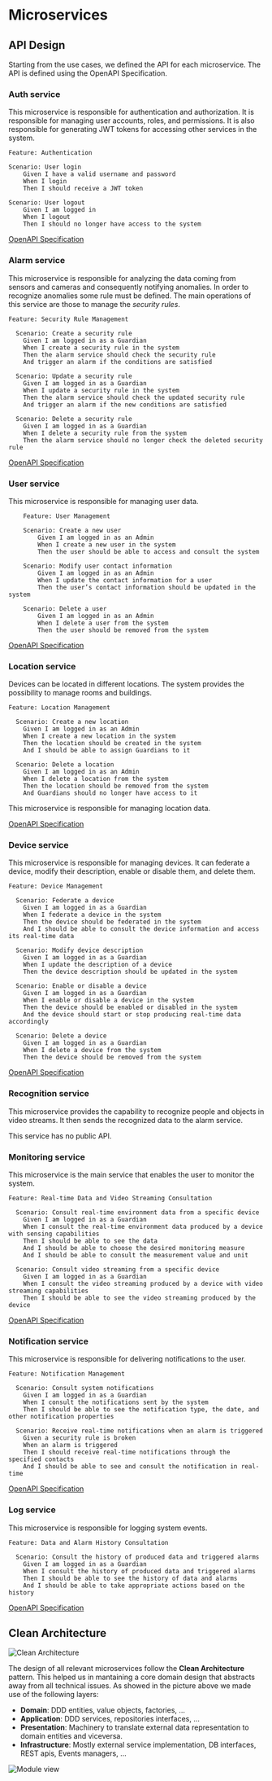 # Microservices

## API Design

Starting from the use cases, we defined the API for each microservice. The API is defined using the OpenAPI Specification.

### Auth service

This microservice is responsible for authentication and authorization. It is responsible for managing user accounts, roles, and permissions. It is also responsible for generating JWT tokens for accessing other services in the system.

```gherkin
Feature: Authentication

Scenario: User login
    Given I have a valid username and password
    When I login
    Then I should receive a JWT token

Scenario: User logout
    Given I am logged in
    When I logout
    Then I should no longer have access to the system
```

[OpenAPI Specification](https://revue-org.github.io/revue/openapi/alarm/)

### Alarm service

This microservice is responsible for analyzing the data coming from sensors and cameras and consequently notifying anomalies. In order to recognize anomalies some rule must be defined.
The main operations of this service are those to manage the *security rules*.


```gherkin
Feature: Security Rule Management

  Scenario: Create a security rule
    Given I am logged in as a Guardian
    When I create a security rule in the system
    Then the alarm service should check the security rule
    And trigger an alarm if the conditions are satisfied

  Scenario: Update a security rule
    Given I am logged in as a Guardian
    When I update a security rule in the system
    Then the alarm service should check the updated security rule
    And trigger an alarm if the new conditions are satisfied

  Scenario: Delete a security rule
    Given I am logged in as a Guardian
    When I delete a security rule from the system
    Then the alarm service should no longer check the deleted security rule
```

[OpenAPI Specification](https://revue-org.github.io/revue/openapi/alarm/)

### User service

This microservice is responsible for managing user data.

```gherkin
    Feature: User Management

    Scenario: Create a new user
        Given I am logged in as an Admin
        When I create a new user in the system
        Then the user should be able to access and consult the system

    Scenario: Modify user contact information
        Given I am logged in as an Admin
        When I update the contact information for a user
        Then the user’s contact information should be updated in the system

    Scenario: Delete a user
        Given I am logged in as an Admin
        When I delete a user from the system
        Then the user should be removed from the system
```

[OpenAPI Specification](https://revue-org.github.io/revue/openapi/user/)

### Location service

Devices can be located in different locations. The system provides the possibility to manage rooms and buildings. 

```gherkin
Feature: Location Management

  Scenario: Create a new location
    Given I am logged in as an Admin
    When I create a new location in the system
    Then the location should be created in the system
    And I should be able to assign Guardians to it

  Scenario: Delete a location
    Given I am logged in as an Admin
    When I delete a location from the system
    Then the location should be removed from the system
    And Guardians should no longer have access to it
```

This microservice is responsible for managing location data.

[OpenAPI Specification](https://revue-org.github.io/revue/openapi/location/)

### Device service

This microservice is responsible for managing devices. It can federate a device, modify their description, enable or disable them, and delete them.

```gherkin
Feature: Device Management

  Scenario: Federate a device
    Given I am logged in as a Guardian
    When I federate a device in the system
    Then the device should be federated in the system
    And I should be able to consult the device information and access its real-time data

  Scenario: Modify device description
    Given I am logged in as a Guardian
    When I update the description of a device
    Then the device description should be updated in the system

  Scenario: Enable or disable a device
    Given I am logged in as a Guardian
    When I enable or disable a device in the system
    Then the device should be enabled or disabled in the system
    And the device should start or stop producing real-time data accordingly

  Scenario: Delete a device
    Given I am logged in as a Guardian
    When I delete a device from the system
    Then the device should be removed from the system
```

[OpenAPI Specification](https://revue-org.github.io/revue/openapi/device/)

### Recognition service

This microservice provides the capability to recognize people and objects in video streams.
It then sends the recognized data to the alarm service.

This service has no public API.

### Monitoring service

This microservice is the main service that enables the user to monitor the system.

```gherkin
Feature: Real-time Data and Video Streaming Consultation

  Scenario: Consult real-time environment data from a specific device
    Given I am logged in as a Guardian
    When I consult the real-time environment data produced by a device with sensing capabilities
    Then I should be able to see the data
    And I should be able to choose the desired monitoring measure
    And I should be able to consult the measurement value and unit

  Scenario: Consult video streaming from a specific device
    Given I am logged in as a Guardian
    When I consult the video streaming produced by a device with video streaming capabilities
    Then I should be able to see the video streaming produced by the device
```

[OpenAPI Specification](https://revue-org.github.io/revue/openapi/monitoring/)

### Notification service

This microservice is responsible for delivering notifications to the user.

```gherkin
Feature: Notification Management

  Scenario: Consult system notifications
    Given I am logged in as a Guardian
    When I consult the notifications sent by the system
    Then I should be able to see the notification type, the date, and other notification properties

  Scenario: Receive real-time notifications when an alarm is triggered
    Given a security rule is broken
    When an alarm is triggered
    Then I should receive real-time notifications through the specified contacts
    And I should be able to see and consult the notification in real-time
```

[OpenAPI Specification](https://revue-org.github.io/revue/openapi/notification/)

### Log service

This microservice is responsible for logging system events.

```gherkin
Feature: Data and Alarm History Consultation

  Scenario: Consult the history of produced data and triggered alarms
    Given I am logged in as a Guardian
    When I consult the history of produced data and triggered alarms
    Then I should be able to see the history of data and alarms
    And I should be able to take appropriate actions based on the history
```

[OpenAPI Specification](https://revue-org.github.io/revue/openapi/log/)

## Clean Architecture

![Clean Architecture](../img/clean_architecture.png)

The design of all relevant microservices follow the **Clean Architecture** pattern. This helped us
in mantaining a core domain design that abstracts away from all technical issues. As showed in the 
picture above we made use of the following layers:

* **Domain**: DDD entities, value objects, factories, ...
* **Application**: DDD services, repositories interfaces, ...
* **Presentation**: Machinery to translate external data representation to domain entities and viceversa.
* **Infrastructure**: Mostly external service implementation, DB interfaces, REST apis, Events managers, ...

![Module view](../img/clean_architecture_modules.png)

